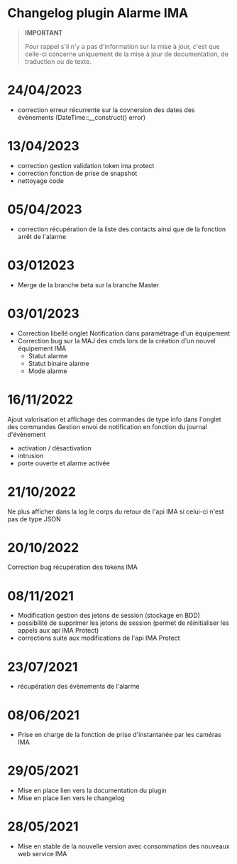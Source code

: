 # Changelog plugin Alarme IMA

>**IMPORTANT**
>
>Pour rappel s'il n'y a pas d'information sur la mise à jour, c'est que celle-ci concerne uniquement de la mise à jour de documentation, de traduction ou de texte.
# 24/04/2023
- correction erreur récurrente sur la covnersion des dates des évènements (DateTime::__construct() error)

# 13/04/2023
- correction gestion validation token ima protect
- correction fonction de prise de snapshot
- nettoyage code

# 05/04/2023
- correction récupération de la liste des contacts ainsi que de la fonction arrêt de l'alarme 

# 03/012023
- Merge de la branche beta sur la branche Master

# 03/01/2023
- Correction libellé onglet Notification dans paramétrage d'un équipement
- Correction bug sur la MAJ des cmds lors de la création d'un nouvel équipement IMA 
   *  Statut alarme
   *  Statut binaire alarme
   *  Mode alarme

# 16/11/2022
Ajout valorisation et affichage des commandes de type info dans l'onglet des commandes
Gestion envoi de notification en fonction du journal d'évènement

* activation / désactivation
* intrusion
* porte ouverte et alarme activée

# 21/10/2022
Ne plus afficher dans la log le corps du retour de l'api IMA si celui-ci n'est pas de type JSON

# 20/10/2022
Correction bug récupération des tokens IMA

# 08/11/2021
- Modification gestion des jetons de session (stockage en BDD)
- possibilité de supprimer les jetons de session (permet de réinitialiser les appels aux api IMA Protect)
- corrections suite aux modifications de l'api IMA Protect

# 23/07/2021
- récupération des évènements de l'alarme

# 08/06/2021
- Prise en charge de la fonction de prise d'instantanée par les caméras IMA

# 29/05/2021
- Mise en place lien vers la documentation du plugin
- Mise en place lien vers le changelog

# 28/05/2021
- Mise en stable de la nouvelle version avec consommation des nouveaux web service IMA
